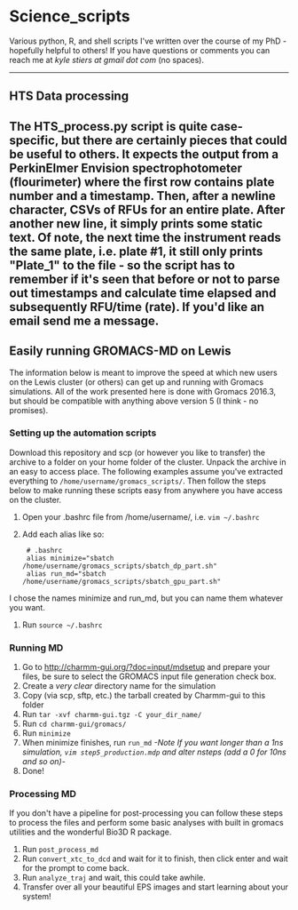 # Science_scripts
Various python, R, and shell scripts I've written over the course of my PhD - hopefully helpful to others! If you have questions or comments you can reach me at *kyle stiers at gmail dot com* (no spaces).

------------------------------------------------------------------------------------------------------------------
## HTS Data processing
The HTS_process.py script is quite case-specific, but there are certainly pieces that could be useful to others. It expects the output from a PerkinElmer Envision spectrophotometer (flourimeter) where the first row contains plate number and a timestamp. Then, after a newline character, CSVs of RFUs for an entire plate. After another new line, it simply prints some static text. Of note, the next time the instrument reads the same plate, i.e. plate #1, it still only prints "Plate_1" to the file - so the script has to remember if it's seen that before or not to parse out timestamps and calculate time elapsed and subsequently RFU/time (rate). If you'd like an email send me a message.
------------------------------------------------------------------------------------------------------------------

## Easily running GROMACS-MD on Lewis
The information below is meant to improve the speed at which new users on the Lewis cluster (or others) can get up and running with Gromacs simulations. All of the work presented here is done with Gromacs 2016.3, but should be compatible with anything above version 5 (I think - no promises).

### Setting up the automation scripts
Download this repository and scp (or however you like to transfer) the archive to a folder on your home folder of the cluster. Unpack the archive in an easy to access place. The following examples assume you've extracted everything to `/home/username/gromacs_scripts/`. Then follow the steps below to make running these scripts easy from anywhere you have access on the cluster.

1. Open your .bashrc file from /home/username/, i.e. `vim ~/.bashrc`
1. Add each alias like so:

        # .bashrc
        alias minimize="sbatch /home/username/gromacs_scripts/sbatch_dp_part.sh"
        alias run_md="sbatch /home/username/gromacs_scripts/sbatch_gpu_part.sh"

I chose the names minimize and run_md, but you can name them whatever you want.

1. Run `source ~/.bashrc`

### Running MD
1. Go to http://charmm-gui.org/?doc=input/mdsetup and prepare your files, be sure to select the GROMACS input file generation check box.
1. Create a *very clear* directory name for the simulation
1. Copy (via scp, sftp, etc.) the tarball created by Charmm-gui to this folder
1. Run `tar -xvf charmm-gui.tgz -C your_dir_name/`
1. Run `cd charmm-gui/gromacs/`
1. Run `minimize`
1. When minimize finishes, run `run_md`
        *-Note If you want longer than a 1ns simulation, `vim step5_production.mdp` and alter nsteps (add a 0 for 10ns and so on)-*
1. Done!

### Processing MD
If you don't have a pipeline for post-processing you can follow these steps to process the files and perform some basic analyses with built in gromacs utilities and the wonderful Bio3D R package.
1. Run `post_process_md` 
1. Run `convert_xtc_to_dcd` and wait for it to finish, then click enter and wait for the prompt to come back.
1. Run `analyze_traj` and wait, this could take awhile.
1. Transfer over all your beautiful EPS images and start learning about your system!
